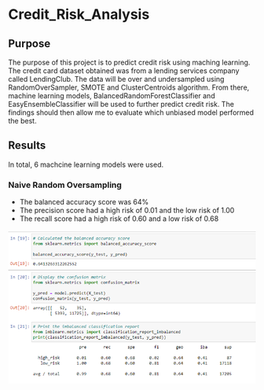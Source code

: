 # Credit_Risk_Analysis

## Purpose
The purpose of this project is to predict credit risk using maching learning. The credit card dataset obtained was from a lending services company called LendingClub. The data will be over and undersampled using RandomOverSampler, SMOTE and ClusterCentroids algorithm. From there, machine learning models, BalancedRandomForestClassifier and EasyEnsembleClassifier will be used to further predict credit risk. The findings should then allow me to evaluate which unbiased model performed the best.

## Results

In total, 6 machcine learning models were used. 

### Naive Random Oversampling
* The balanced accuracy score was 64%
* The precision score had a high risk of 0.01 and the low risk of 1.00
* The recall score had a high risk of 0.60 and a low risk of 0.68

![plot](Pictures/Naive_Random_Oversampling.png) 


